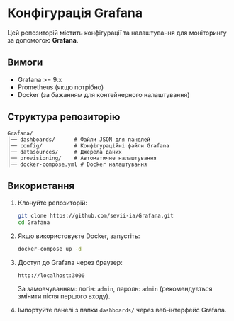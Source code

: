 # Конфігурація Grafana

Цей репозиторій містить конфігурації та налаштування для моніторингу за допомогою **Grafana**.

## Вимоги

- Grafana >= 9.x
- Prometheus (якщо потрібно)
- Docker (за бажанням для контейнерного налаштування)

## Структура репозиторію

```
Grafana/
│── dashboards/      # Файли JSON для панелей
│── config/          # Конфігураційні файли Grafana
│── datasources/     # Джерела даних
│── provisioning/    # Автоматичне налаштування
│── docker-compose.yml # Docker налаштування
```

## Використання

1. Клонуйте репозиторій:

   ```bash
   git clone https://github.com/sevii-ia/Grafana.git
   cd Grafana
   ```

2. Якщо використовуєте Docker, запустіть:

   ```bash
   docker-compose up -d
   ```

3. Доступ до Grafana через браузер:

   ```text
   http://localhost:3000
   ```

   За замовчуванням: логін: `admin`, пароль: `admin` (рекомендується змінити після першого входу).

4. Імпортуйте панелі з папки `dashboards/` через веб-інтерфейс Grafana.
